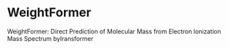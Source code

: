 # WeightFormer
WeightFormer: Direct Prediction of Molecular Mass from Electron lonization Mass Spectrum byIransformer
